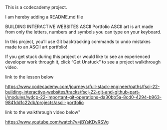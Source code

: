 This is a codecademy project.

I am hereby adding a README.md file


BUILDING INTERACTIVE WEBSITES
ASCII Portfolio
ASCII art is art made from only the letters, numbers and symbols you can type on your keyboard.

In this project, you’ll use Git backtracking commands to undo mistakes made to an ASCII art portfolio!

If you get stuck during this project or would like to see an experienced developer work through it, click “Get Unstuck“ to see a project walkthrough video.


link to the lesson below

https://www.codecademy.com/journeys/full-stack-engineer/paths/fscj-22-building-interactive-websites/tracks/fscj-22-git-and-github-part-i/modules/wdcp-22-important-git-operations-da30bb5a-8cd0-4294-b963-9841dd1c22db/projects/ascii-portfolio


link to the walkthrough video below"

https://www.youtube.com/watch?v=jBYsKDvRSVg


